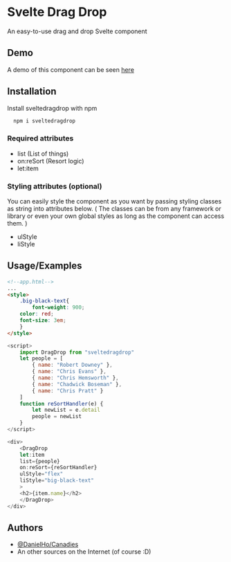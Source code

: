 # Svelte Drag Drop

An easy-to-use drag and drop Svelte component

## Demo
A demo of this component can be seen [here](https://svelte.dev/repl/b1154f804b1f4794947da7795add613c?version=4.2.0)

## Installation

Install sveltedragdrop with npm

```bash
  npm i sveltedragdrop
```

### Required attributes

- list
  (List of things)
- on:reSort
  (Resort logic)
- let:item

### Styling attributes (optional)

You can easily style the component as you want by passing styling classes as string into attributes below.
( The classes can be from any framework or library or even your own global styles as long as the component can access them. )

- ulStyle
- liStyle

## Usage/Examples

```HTML
<!--app.html-->
...
<style>
    .big-black-text{
        font-weight: 900;
	color: red;
	font-size: 3em;
    }
</style>
```

```javascript
<script>
    import DragDrop from "sveltedragdrop"
    let people = [
        { name: "Robert Downey" },
        { name: "Chris Evans" },
        { name: "Chris Hemsworth" },
        { name: "Chadwick Boseman" },
        { name: "Chris Pratt" }
    ]
    function reSortHandler(e) {
        let newList = e.detail
        people = newList
    }
</script>

<div>
    <DragDrop
    let:item
    list={people}
    on:reSort={reSortHandler}
    ulStyle="flex"
    liStyle="big-black-text"
    >
    <h2>{item.name}</h2>
    </DragDrop>
</div>
```


## Authors

- [@DanielHo/Canadies](https://github.com/Hai567)
- An other sources on the Internet (of course :D)
